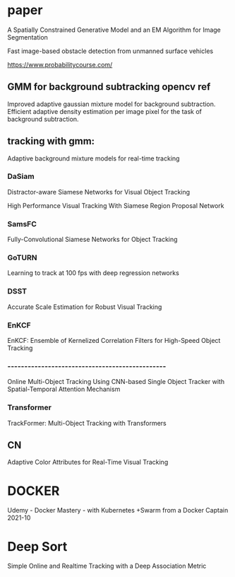 # paper

A Spatially Constrained Generative Model and an
EM Algorithm for Image Segmentation

Fast image-based obstacle detection from
unmanned surface vehicles

https://www.probabilitycourse.com/

## GMM for background subtracking opencv ref
Improved adaptive gaussian mixture model for background subtraction.
Efficient adaptive density estimation per image pixel for the task of background subtraction.


## tracking with gmm:
Adaptive background mixture models for real-time tracking

### DaSiam

Distractor-aware Siamese Networks for Visual Object Tracking

High Performance Visual Tracking With Siamese Region Proposal Network

### SamsFC
Fully-Convolutional Siamese Networks for Object Tracking

### GoTURN
Learning to track at 100 fps with deep regression networks

### DSST
Accurate Scale Estimation for Robust Visual Tracking

### EnKCF
EnKCF: Ensemble of Kernelized Correlation Filters for High-Speed Object  Tracking
### -----------------------------------------------
Online Multi-Object Tracking Using CNN-based Single Object Tracker with
Spatial-Temporal Attention Mechanism

### Transformer
TrackFormer: Multi-Object Tracking with Transformers
## CN
Adaptive Color Attributes for Real-Time Visual Tracking

# DOCKER
Udemy - Docker Mastery - with Kubernetes +Swarm from a Docker Captain 2021-10
 
 # Deep Sort
 
 Simple Online and Realtime Tracking with a Deep Association Metric 
 

